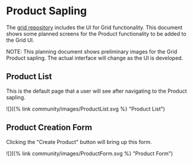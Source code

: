 <!--
  Copyright 2024 Bitwise IO, Inc.
  Copyright 2018-2021 Cargill Incorporated
  Licensed under Creative Commons Attribution 4.0 International License
  https://creativecommons.org/licenses/by/4.0/
-->

# Product Sapling

The [grid repository](https://github.com/splintercommunity/grid/tree/main/ui)
includes the UI for Grid functionality. This document shows some planned
screens for the Product functionality to be added to the Grid UI.

NOTE: This planning document shows preliminary images for the Grid Product
sapling. The actual interface will change as the UI is developed.

## Product List

This is the default page that a user will see after navigating to the Product
sapling.

![]({% link community/images/ProductList.svg %} "Product List")

## Product Creation Form

Clicking the "Create Product" button will bring up this form.

![]({% link community/images/ProductForm.svg %} "Product Form")
